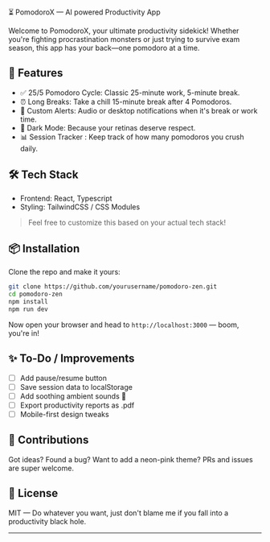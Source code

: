 ⏳ PomodoroX — AI powered Productivity App

Welcome to PomodoroX, your ultimate productivity sidekick! Whether you're fighting procrastination monsters or just trying to survive exam season, this app has your back—one pomodoro at a time.

## 🚀 Features

- ✅ 25/5 Pomodoro Cycle: Classic 25-minute work, 5-minute break.
- ⏰ Long Breaks: Take a chill 15-minute break after 4 Pomodoros.
- 🔔 Custom Alerts: Audio or desktop notifications when it's break or work time.
- 🌙 Dark Mode: Because your retinas deserve respect.
- 📊 Session Tracker : Keep track of how many pomodoros you crush daily.

## 🛠️ Tech Stack

- Frontend: React, Typescript
- Styling: TailwindCSS / CSS Modules

> Feel free to customize this based on your actual tech stack!

## 📦 Installation

Clone the repo and make it yours:

```bash
git clone https://github.com/yourusername/pomodoro-zen.git
cd pomodoro-zen
npm install
npm run dev
```

Now open your browser and head to `http://localhost:3000` — boom, you're in!


## ✨ To-Do / Improvements

- [ ] Add pause/resume button
- [ ] Save session data to localStorage
- [ ] Add soothing ambient sounds 🌲
- [ ] Export productivity reports as .pdf
- [ ] Mobile-first design tweaks

## 🤝 Contributions

Got ideas? Found a bug? Want to add a neon-pink theme? PRs and issues are super welcome.

## 📜 License

MIT — Do whatever you want, just don't blame me if you fall into a productivity black hole.

---
